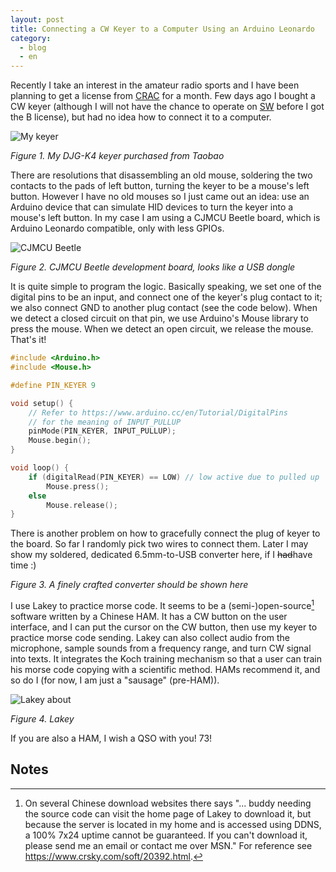 ```yaml
---
layout: post
title: Connecting a CW Keyer to a Computer Using an Arduino Leonardo
category:
  - blog
  - en
---
```


Recently I take an interest in the amateur radio sports and I have been planning to get a license from [CRAC] for a month. Few days ago I bought a CW keyer (although I will not have the chance to operate on [SW] before I got the B license), but had no idea how to connect it to a computer.

[CRAC]: http://www.crac.org.cn/
[SW]:   https://en.wikipedia.org/wiki/Short_wave

![My keyer](/assets/keyer.jpg)

_Figure 1. My DJG-K4 keyer purchased from Taobao_

There are resolutions that disassembling an old mouse, soldering the two contacts to the pads of left button, turning the keyer to be a mouse's left button. However I have no old mouses so I just came out an idea: use an Arduino device that can simulate HID devices to turn the keyer into a mouse's left button. In my case I am using a CJMCU Beetle board, which is Arduino Leonardo compatible, only with less GPIOs.

![CJMCU Beetle](/assets/cjmcu-beetle.jpg)

_Figure 2. CJMCU Beetle development board, looks like a USB dongle_

It is quite simple to program the logic. Basically speaking, we set one of the digital pins to be an input, and connect one of the keyer's plug contact to it; we also connect GND to another plug contact (see the code below). When we detect a closed circuit on that pin, we use Arduino's Mouse library to press the mouse. When we detect an open circuit, we release the mouse. That's it!

```c
#include <Arduino.h>
#include <Mouse.h>

#define PIN_KEYER 9

void setup() {
    // Refer to https://www.arduino.cc/en/Tutorial/DigitalPins
    // for the meaning of INPUT_PULLUP
    pinMode(PIN_KEYER, INPUT_PULLUP);
    Mouse.begin();
}

void loop() {
    if (digitalRead(PIN_KEYER) == LOW) // low active due to pulled up
        Mouse.press();
    else
        Mouse.release();
}
```

There is another problem on how to gracefully connect the plug of keyer to the board. So far I randomly pick two wires to connect them. Later I may show my soldered, dedicated 6.5mm-to-USB converter here, if I ~~had~~have time :)

_Figure 3. A finely crafted converter should be shown here_

I use Lakey to practice morse code. It seems to be a (semi-)open-source[^1] software written by a Chinese HAM. It has a CW button on the user interface, and I can put the cursor on the CW button, then use my keyer to practice morse code sending. Lakey can also collect audio from the microphone, sample sounds from a frequency range, and turn CW signal into texts. It integrates the Koch training mechanism so that a user can train his morse code copying with a scientific method. HAMs recommend it, and so do I (for now, I am just a "sausage" (pre-HAM)).

![Lakey about](/assets/lakey.png)

_Figure 4. Lakey_

If you are also a HAM, I wish a QSO with you! 73!

## Notes

[^1]: On several Chinese download websites there says "... buddy needing the source code can visit the home page of Lakey to download it, but because the server is located in my home and is accessed using DDNS, a 100% 7x24 uptime cannot be guaranteed. If you can't download it, please send me an email or contact me over MSN." For reference see https://www.crsky.com/soft/20392.html.
